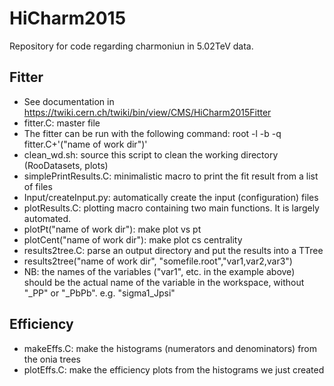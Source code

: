 # HiCharm2015
Repository for code regarding charmoniun in 5.02TeV data.

## Fitter
* See documentation in https://twiki.cern.ch/twiki/bin/view/CMS/HiCharm2015Fitter
* fitter.C: master file
* The fitter can be run with the following command:  root -l -b -q fitter.C+'("name of work dir")' 
* clean_wd.sh: source this script to clean the working directory (RooDatasets, plots)
* simplePrintResults.C: minimalistic macro to print the fit result from a list of files
* Input/createInput.py: automatically create the input (configuration) files
* plotResults.C: plotting macro containing two main functions. It is largely automated.
 * plotPt("name of work dir"): make plot vs pt
 * plotCent("name of work dir"): make plot cs centrality
* results2tree.C: parse an output directory and put the results into a TTree
 * results2tree("name of work dir", "somefile.root","var1,var2,var3")
 * NB: the names of the variables ("var1", etc. in the example above) should be the actual name of the variable in the workspace, without "\_PP" or "\_PbPb". e.g. "sigma1\_Jpsi"

## Efficiency
* makeEffs.C: make the histograms (numerators and denominators) from the onia trees
* plotEffs.C: make the efficiency plots from the histograms we just created
